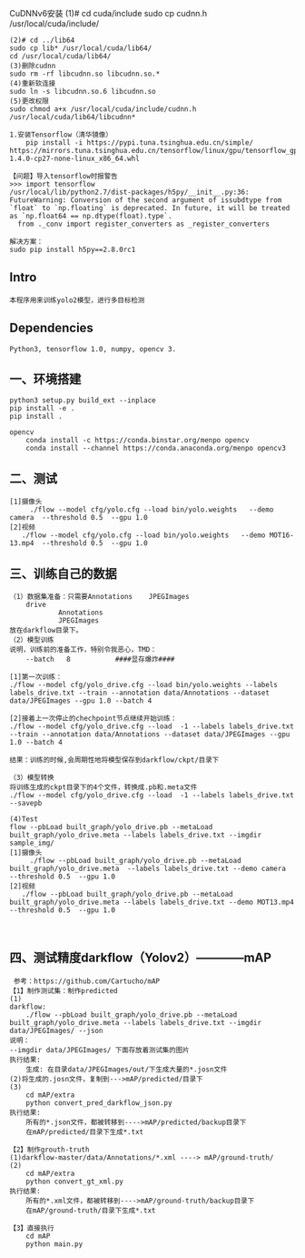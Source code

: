 CuDNNv6安装
	(1)#
	cd cuda/include
	sudo cp cudnn.h /usr/local/cuda/include/

	(2)# cd ../lib64
	sudo cp lib* /usr/local/cuda/lib64/
	cd /usr/local/cuda/lib64/
	(3)删除cudnn
	sudo rm -rf libcudnn.so libcudnn.so.*
	(4)重新软连接
	sudo ln -s libcudnn.so.6 libcudnn.so
	(5)更改权限
	sudo chmod a+x /usr/local/cuda/include/cudnn.h  /usr/local/cuda/lib64/libcudnn*

	1.安装Tensorflow（清华镜像）
		pip install -i https://pypi.tuna.tsinghua.edu.cn/simple/ https://mirrors.tuna.tsinghua.edu.cn/tensorflow/linux/gpu/tensorflow_gpu-1.4.0-cp27-none-linux_x86_64.whl
	
	【问题】导入tensorflow时报警告
	>>> import tensorflow
	/usr/local/lib/python2.7/dist-packages/h5py/__init__.py:36: FutureWarning: Conversion of the second argument of issubdtype from `float` to `np.floating` is deprecated. In future, it will be treated as `np.float64 == np.dtype(float).type`.
	  from ._conv import register_converters as _register_converters

	解决方案：
	sudo pip install h5py==2.8.0rc1


## Intro

    本程序用来训练yolo2模型，进行多目标检测

## Dependencies

    Python3, tensorflow 1.0, numpy, opencv 3.

## 一、环境搭建
    python3 setup.py build_ext --inplace
    pip install -e .
    pip install .

    opencv
        conda install -c https://conda.binstar.org/menpo opencv
        conda install --channel https://conda.anaconda.org/menpo opencv3

## 二、测试
    [1]摄像头
         ./flow --model cfg/yolo.cfg --load bin/yolo.weights   --demo camera  --threshold 0.5  --gpu 1.0
    [2]视频
       ./flow --model cfg/yolo.cfg --load bin/yolo.weights   --demo MOT16-13.mp4  --threshold 0.5  --gpu 1.0

## 三、训练自己的数据

    （1）数据集准备：只需要Annotations    JPEGImages
        drive
                Annotations
                JPEGImages
    放在darkflow目录下。
    （2）模型训练
    说明，训练前的准备工作，特别令我恶心，TMD：
        --batch   8           ####显存爆炸####

    [1]第一次训练：
    ./flow --model cfg/yolo_drive.cfg --load bin/yolo.weights --labels labels_drive.txt --train --annotation data/Annotations --dataset data/JPEGImages --gpu 1.0 --batch 4

    [2]接着上一次停止的chechpoint节点继续开始训练：
    ./flow --model cfg/yolo_drive.cfg --load  -1 --labels labels_drive.txt --train --annotation data/Annotations --dataset data/JPEGImages --gpu 1.0 --batch 4

    结果：训练的时候,会周期性地将模型保存到darkflow/ckpt/目录下

    （3）模型转换
    将训练生成的ckpt目录下的4个文件，转换成.pb和.meta文件
    ./flow --model cfg/yolo_drive.cfg --load  -1 --labels labels_drive.txt --savepb 

    (4)Test
    flow --pbLoad built_graph/yolo_drive.pb --metaLoad built_graph/yolo_drive.meta --labels labels_drive.txt --imgdir sample_img/
    [1]摄像头
         ./flow --pbLoad built_graph/yolo_drive.pb --metaLoad built_graph/yolo_drive.meta  --labels labels_drive.txt --demo camera  --threshold 0.5  --gpu 1.0
    [2]视频
       ./flow --pbLoad built_graph/yolo_drive.pb --metaLoad built_graph/yolo_drive.meta --labels labels_drive.txt --demo MOT13.mp4  --threshold 0.5  --gpu 1.0


       

## 四、测试精度darkflow（Yolov2）————mAP     
     参考：https://github.com/Cartucho/mAP
    【1】制作测试集：制作predicted
    (1)
    darkflow:
        ./flow --pbLoad built_graph/yolo_drive.pb --metaLoad built_graph/yolo_drive.meta --labels labels_drive.txt --imgdir data/JPEGImages/ --json
    说明：
    --imgdir data/JPEGImages/ 下面存放着测试集的图片
    执行结果:
        生成: 在目录data/JPEGImages/out/下生成大量的*.josn文件
    (2)将生成的.josn文件，复制到--->mAP/predicted/目录下
    (3)
        cd mAP/extra
        python convert_pred_darkflow_json.py
    执行结果:
        所有的*.json文件，都被转移到---->mAP/predicted/backup目录下
        在mAP/predicted/目录下生成*.txt

    【2】制作grouth-truth
    (1)darkflow-master/data/Annotations/*.xml ----> mAP/ground-truth/
    (2)
        cd mAP/extra
        python convert_gt_xml.py
    执行结果:
        所有的*.xml文件，都被转移到---->mAP/ground-truth/backup目录下
        在mAP/ground-truth/目录下生成*.txt
        
    【3】直接执行
        cd mAP
        python main.py


